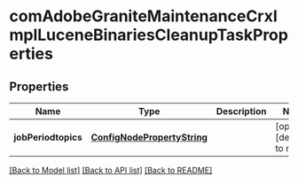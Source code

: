 # comAdobeGraniteMaintenanceCrxImplLuceneBinariesCleanupTaskProperties

## Properties
Name | Type | Description | Notes
------------ | ------------- | ------------- | -------------
**jobPeriodtopics** | [**ConfigNodePropertyString**](ConfigNodePropertyString.md) |  | [optional] [default to null]

[[Back to Model list]](../README.md#documentation-for-models) [[Back to API list]](../README.md#documentation-for-api-endpoints) [[Back to README]](../README.md)


